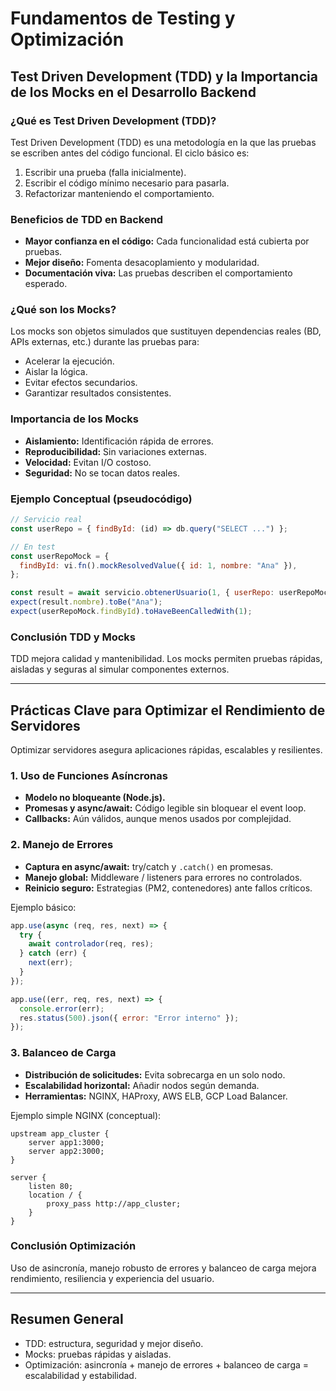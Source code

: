 # Fundamentos de Testing y Optimización

## Test Driven Development (TDD) y la Importancia de los Mocks en el Desarrollo Backend

### ¿Qué es Test Driven Development (TDD)?

Test Driven Development (TDD) es una metodología en la que las pruebas se escriben antes del código funcional. El ciclo básico es:

1. Escribir una prueba (falla inicialmente).
2. Escribir el código mínimo necesario para pasarla.
3. Refactorizar manteniendo el comportamiento.

### Beneficios de TDD en Backend

- **Mayor confianza en el código:** Cada funcionalidad está cubierta por pruebas.
- **Mejor diseño:** Fomenta desacoplamiento y modularidad.
- **Documentación viva:** Las pruebas describen el comportamiento esperado.

### ¿Qué son los Mocks?

Los mocks son objetos simulados que sustituyen dependencias reales (BD, APIs externas, etc.) durante las pruebas para:

- Acelerar la ejecución.
- Aislar la lógica.
- Evitar efectos secundarios.
- Garantizar resultados consistentes.

### Importancia de los Mocks

- **Aislamiento:** Identificación rápida de errores.
- **Reproducibilidad:** Sin variaciones externas.
- **Velocidad:** Evitan I/O costoso.
- **Seguridad:** No se tocan datos reales.

### Ejemplo Conceptual (pseudocódigo)

```js
// Servicio real
const userRepo = { findById: (id) => db.query("SELECT ...") };

// En test
const userRepoMock = {
  findById: vi.fn().mockResolvedValue({ id: 1, nombre: "Ana" }),
};

const result = await servicio.obtenerUsuario(1, { userRepo: userRepoMock });
expect(result.nombre).toBe("Ana");
expect(userRepoMock.findById).toHaveBeenCalledWith(1);
```

### Conclusión TDD y Mocks

TDD mejora calidad y mantenibilidad. Los mocks permiten pruebas rápidas, aisladas y seguras al simular componentes externos.

---

## Prácticas Clave para Optimizar el Rendimiento de Servidores

Optimizar servidores asegura aplicaciones rápidas, escalables y resilientes.

### 1. Uso de Funciones Asíncronas

- **Modelo no bloqueante (Node.js).**
- **Promesas y async/await:** Código legible sin bloquear el event loop.
- **Callbacks:** Aún válidos, aunque menos usados por complejidad.

### 2. Manejo de Errores

- **Captura en async/await:** try/catch y `.catch()` en promesas.
- **Manejo global:** Middleware / listeners para errores no controlados.
- **Reinicio seguro:** Estrategias (PM2, contenedores) ante fallos críticos.

Ejemplo básico:

```js
app.use(async (req, res, next) => {
  try {
    await controlador(req, res);
  } catch (err) {
    next(err);
  }
});

app.use((err, req, res, next) => {
  console.error(err);
  res.status(500).json({ error: "Error interno" });
});
```

### 3. Balanceo de Carga

- **Distribución de solicitudes:** Evita sobrecarga en un solo nodo.
- **Escalabilidad horizontal:** Añadir nodos según demanda.
- **Herramientas:** NGINX, HAProxy, AWS ELB, GCP Load Balancer.

Ejemplo simple NGINX (conceptual):

```
upstream app_cluster {
    server app1:3000;
    server app2:3000;
}

server {
    listen 80;
    location / {
        proxy_pass http://app_cluster;
    }
}
```

### Conclusión Optimización

Uso de asincronía, manejo robusto de errores y balanceo de carga mejora rendimiento, resiliencia y experiencia del usuario.

---

## Resumen General

- TDD: estructura, seguridad y mejor diseño.
- Mocks: pruebas rápidas y aisladas.
- Optimización: asincronía + manejo de errores + balanceo de carga = escalabilidad y estabilidad.
